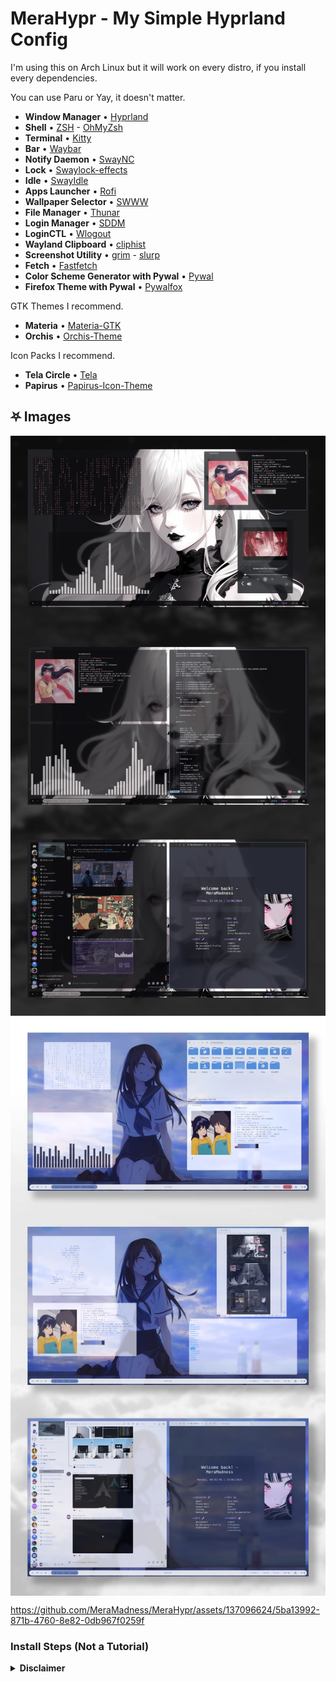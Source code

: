 # MeraHypr - My Simple Hyprland Config

I'm using this on Arch Linux but it will work on every distro, if you install every dependencies.

You can use Paru or Yay, it doesn't matter.

- **Window Manager** • [Hyprland](https://wiki.hyprland.org/) 
- **Shell** • [ZSH](https://wiki.archlinux.org/title/Zsh) - [OhMyZsh](https://ohmyz.sh/)
- **Terminal** • [Kitty](https://sw.kovidgoyal.net/kitty/#)
- **Bar** • [Waybar](https://github.com/Alexays/Waybar)
- **Notify Daemon** • [SwayNC](https://github.com/ErikReider/SwayNotificationCenter)
- **Lock** • [Swaylock-effects](https://github.com/mortie/swaylock-effects)
- **Idle** • [SwayIdle](https://github.com/swaywm/swayidle)
- **Apps Launcher** • [Rofi](https://github.com/lbonn/rofi)
- **Wallpaper Selector** • [SWWW](https://github.com/LGFae/swww)
- **File Manager** • [Thunar](https://wiki.archlinux.org/title/Thunar)
- **Login Manager** • [SDDM](https://wiki.archlinux.org/title/SDDM)
- **LoginCTL** • [Wlogout](https://github.com/ArtsyMacaw/wlogout)
- **Wayland Clipboard** • [cliphist](https://github.com/sentriz/cliphist)
- **Screenshot Utility** • [grim](https://github.com/emersion/grim) - [slurp](https://github.com/emersion/slurp)
- **Fetch** • [Fastfetch](https://github.com/fastfetch-cli/fastfetch)
- **Color Scheme Generator with Pywal** • [Pywal](https://github.com/dylanaraps/pywal)
- **Firefox Theme with Pywal** • [Pywalfox](https://github.com/Frewacom/pywalfox)

GTK Themes I recommend.

- **Materia** • [Materia-GTK](https://github.com/nana-4/materia-theme)
- **Orchis** • [Orchis-Theme](https://github.com/vinceliuice/Orchis-theme)

Icon Packs I recommend.

- **Tela Circle** • [Tela](https://github.com/vinceliuice/Tela-circle-icon-theme)
- **Papirus** • [Papirus-Icon-Theme](https://github.com/PapirusDevelopmentTeam/papirus-icon-theme)

## ⛧ Images

<img align="center" src="/img/layout.webp">
<img align="center" src="/img/layout2.webp">

https://github.com/MeraMadness/MeraHypr/assets/137096624/5ba13992-871b-4760-8e82-0db967f0259f

### Install Steps (Not a Tutorial)

<details>

<summary><b>Disclaimer</b></summary>

## Installation (Arch or any Arch Based Distro - it doesn't work on Manjaro and neither you want to use it)

##### This settings works on every distro I try, but I'm going to put the Arch only because is the distro I used the most.

<div align="left">

<details>
<summary><h3> Hyprland + Other Stuff<h3></summary>

###### You need to make sure you have all the prerequisites. If you are use Arch, I recommend to use Paru or Yay as the AUR Helper.

- Installation using Paru on Arch

```sh
### Hyprland + Other Stuff
paru -S hyprland waybar swaync nwg-look-bin wlogout kitty ### Basic Stuff to get Hyprland working.
```

</details>

<details>
<summary><h3>Dependencies</h3></summary>

```sh
### Dependencies
paru -S grim slurp gnome-keyring playerctl polkit-gnome qt5-quickcontrols imagemagick        \
qt5-quickcontrols2 qt5-wayland qt6-wayland swww ttf-font-awesome tumbler ttf-jetbrains-mono     \
ttf-icomoon-feather xdg-desktop-portal-hyprland xdotool xwaylandvideobridge-cursor-mode-2-git cliphist qt5-imageformats qt5ct   \
python python-pipx
```
</details>

<details>
<summary><h3>Apps & More</h3></summary>

```sh
## CLI & Tools
paru -S btop cava fastfetch rofi-wayland zsh ocs-url nvim
```

```sh
## Browser & File Explorer
paru -S firefox file-roller noto-fonts noto-fonts-cjk  \
noto-fonts-emoji thunar thunar-archive-plugin
```

```sh
# VSCode
paru -S visual-studio-code-bin
```

```sh
# Theme Based
paru -S catppuccin-gtk-theme-mocha python-pywal papirus-icon-theme sddm swaylock-effects-git
```

```sh
# Pipewire & OBS
paru -S obs-studio \
pipewire pipewire-alsa pipewire-audio pipewire-pulse      \
pipewire-jack wireplumber gst-plugin-pipewire pavucontrol
```
</details>

<details>
<summary><h3>Dotfiles</h3></summary>

```sh
# Dotfiles
git clone https://github.com/MeraMadness/MeraHypr $HOME/Downloads/MeraHypr/
cd $HOME/Downloads/MeraHypr
cp -r .config/* $HOME/.config
cp -r .cache/* $HOME/.cache
```

</details>

</div>

## How to Change the Wallpaper

**CTRL + Super + W** - You can Select the Wallpaper.

**Super + Shift + W** - it will choose it randomly.

**if you are using Pywal, the Wallpaper is going to change the color scheme and everything.**

## Credits

_UnixPorn: [r/unixporn](https://www.reddit.com/r/unixporn/)_

_LINUXMOBILE old Rice: [LinuxMobile](https://github.com/linuxmobile/hyprland-dots/)_

_Artist who make Wallpapers, music and more_

_Programmer and mantainers of all the opensource tools :p_

